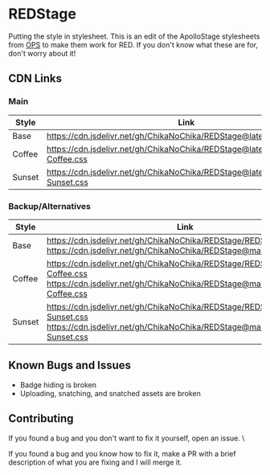 # REDStage

Putting the style in stylesheet. This is an edit of the ApolloStage stylesheets from [OPS](https://github.com/OPSnet/Gazelle) to make them work for RED. If you don't know what these are for, don't worry about it!

## CDN Links

### Main

| Style | Link |
|-------|------|
| Base | <https://cdn.jsdelivr.net/gh/ChikaNoChika/REDStage@latest/REDStage.css> |
| Coffee | <https://cdn.jsdelivr.net/gh/ChikaNoChika/REDStage@latest/REDStage-Coffee.css> |
| Sunset | <https://cdn.jsdelivr.net/gh/ChikaNoChika/REDStage@latest/REDStage-Sunset.css> |

### Backup/Alternatives

| Style | Link |
|-------|------|
| Base | <https://cdn.jsdelivr.net/gh/ChikaNoChika/REDStage/REDStage.css> <https://cdn.jsdelivr.net/gh/ChikaNoChika/REDStage@main/REDStage.css> |
| Coffee | <https://cdn.jsdelivr.net/gh/ChikaNoChika/REDStage/REDStage-Coffee.css> <https://cdn.jsdelivr.net/gh/ChikaNoChika/REDStage@main/REDStage-Coffee.css> |
| Sunset | <https://cdn.jsdelivr.net/gh/ChikaNoChika/REDStage/REDStage-Sunset.css> <https://cdn.jsdelivr.net/gh/ChikaNoChika/REDStage@main/REDStage-Sunset.css> |

## Known Bugs and Issues

- Badge hiding is broken
- Uploading, snatching, and snatched assets are broken

## Contributing

If you found a bug and you don't want to fix it yourself, open an issue. \

If you found a bug and you know how to fix it, make a PR with a brief description of what you are fixing and I will merge it.

